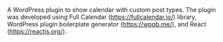 A WordPress plugin to show calendar with custom post types. The plugin was developed using Full Calendar (https://fullcalendar.io/) library, WordPress plugin boilerplate generator (https://wppb.me/), and React (https://reactjs.org/).